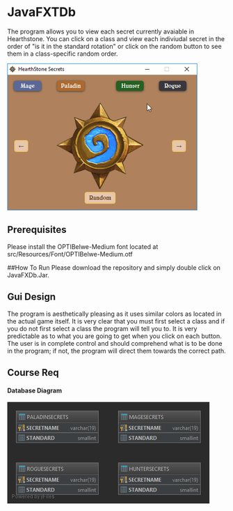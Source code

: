 # JavaFXTDb
The program allows you to view each secret currently avaiable in Hearthstone. You can click on a class and view each indiviudal secret in the order of "is it in the standard rotation" or click on the random button to see them in a class-specific random order.

![](HSProgramGif.gif)

## Prerequisites
Please install the OPTIBelwe-Medium font located at src/Resources/Font/OPTIBelwe-Medium.otf

##How To Run
Please download the repository and simply double click on JavaFXDb.Jar.

## Gui Design
The program is aesthetically pleasing as it uses similar colors as located in the actual game itself. It is very clear that you must first select a class and if you do not first select a class the program will tell you to. It is very predictable as to what you are going to get when you click on each button. The user is in complete control and should comprehend what is to be done in the program; if not, the program will direct them towards the correct path.



## Course Req
#### Database Diagram 
![](MyDbTest.png)
